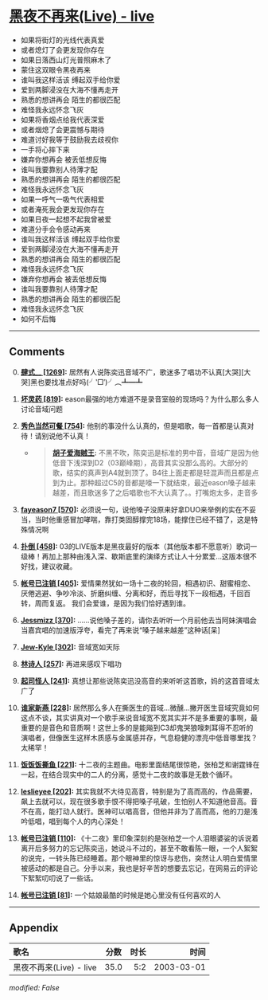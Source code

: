# [黑夜不再来(Live) - live](https://music.163.com/song?id=66899)

* 如果将街灯的光线代表真爱
* 或者熄灯了会更发现你存在
* 如果日落西山灯光普照麻木了
* 蒙住这双眼令黑夜再来
* 谁叫我这样活该 缚起双手给你爱
* 爱到两脚浸没在大海不懂再走开
* 熟悉的想讲再会 陌生的都很匹配
* 难怪我永远怀念飞灰
* 如果将香烟点给我代表深爱
* 或者烟熄了会更震憾与期待
* 难道讨好我等于鼓励我去歧视你
* 一手将心摔下来
* 嫌弃你想再会 被丢低想反悔
* 谁叫我要靠别人待薄才配
* 熟悉的想讲再会 陌生的都很匹配
* 难怪我永远怀念飞灰
* 如果一呼气一吸气代表相爱
* 或者淹死我会更发现你存在
* 如果日夜一起想不起我曾被爱
* 难道分手会令感动再来
* 谁叫我这样活该 缚起双手给你爱
* 爱到两脚浸没在大海不懂再走开
* 熟悉的想讲再会 陌生的都很匹配
* 难怪我永远怀念飞灰
* 嫌弃你想再会 被丢低想反悔
* 谁叫我要靠别人待薄才配
* 熟悉的想讲再会 陌生的都很匹配
* 难怪我永远怀念飞灰
* 如何不后悔


---

## Comments
0. **[肆式__ \[1269\]](https://music.163.com/#/user/home?id=34614912):** 居然有人说陈奕迅音域不广，歌迷多了唱功不认真[大哭][大哭]黑也要找准点好吗(╯‵□′)╯︵┻━┻

1. **[坏灵药 \[819\]](https://music.163.com/#/user/home?id=32652689):** eason最强的地方难道不是录音室般的现场吗？为什么那么多人讨论音域问题

2. **[秀色当然可餐 \[754\]](https://music.163.com/#/user/home?id=69926992):** 他别的事没什么认真的，但是唱歌，每一首都是认真对待！请别说他不认真！
	* > **[胡子爱海贼王](https://music.163.com/#/user/home?id=1300773):** 不黑不吹，陈奕迅是标准的男中音，音域广是因为他低音下浅深到D2（03巅峰期），高音其实没那么高的。大部分的歌，结实的真声到A4就到顶了。B4往上面走都是轻混声而且都是点到为止。那种超过C5的音都是嚎一下就结束，最近eason嗓子越来越差，而且歌迷多了之后唱歌也不大认真了。。打嘴炮太多，走音多

3. **[fayeason7 \[570\]](https://music.163.com/#/user/home?id=562933):** 必须说一句，说他嗓子没原来好拿DUO来举例的实在不妥当，当时他重感冒加哮喘，靠打类固醇撑完18场，能撑住已经不错了，这是特殊情况啊

4. **[扑倒 \[458\]](https://music.163.com/#/user/home?id=7390596):** 03的LIVE版本是黑夜最好的版本（其他版本都不愿意听）歌词一级棒！再加上那种由浅入深、歇斯底里的演绎方式让人十分累爱…这版本很不好找，建议收藏。

5. **[帐号已注销 \[405\]](https://music.163.com/#/user/home?id=87227759):** 爱情果然犹如一场十二夜的轮回，相遇初识、甜蜜相恋、厌倦逃避、争吵冷淡、折磨纠缠、分离和好，而后寻找下一段相遇，千回百转，周而复返。 我们会爱谁，是因为我们恰好遇到谁。

6. **[Jessmizz \[370\]](https://music.163.com/#/user/home?id=56563902):** ……说他嗓子差的，请你去听听一个月前他去当阿妹演唱会当嘉宾唱的加速版浮夸，看完了再来说“嗓子越来越差”这种话[呆]

7. **[Jew-Kyle \[302\]](https://music.163.com/#/user/home?id=31244447):** 音域宽如天际

8. **[林诗人 \[257\]](https://music.163.com/#/user/home?id=8915323):** 再进来感叹下唱功

9. **[起司怪人 \[241\]](https://music.163.com/#/user/home?id=19529244):** 真想让那些说陈奕迅没高音的来听听这首歌，妈的这首音域太广了

10. **[谁家新燕 \[228\]](https://music.163.com/#/user/home?id=86446350):** 居然那么多人在撕医生的音域…微醺…撇开医生音域究竟如何这点不谈，其实讲真对一个歌手来说音域宽不宽其实并不是多重要的事啊，最重要的是音色和音质啊！这世上多的是能飚到C3却鬼哭狼嚎刺耳得不忍听的演唱者，但像医生这样木质感与金属感并存，气息稳健的漂亮中低音哪里找？太稀罕！ 

11. **[饭饭饭撕鱼 \[221\]](https://music.163.com/#/user/home?id=82099069):** 十二夜的主题曲。电影里面结尾很惊艳，张柏芝和谢霆锋在一起，在结合现实中的二人的分离，感觉十二夜的故事是无数个循环。

12. **[leslieyee \[202\]](https://music.163.com/#/user/home?id=263145829):** 其实我就不大待见高音，特别是为了高而高的，作品需要，飙上去就可以，现在很多歌手恨不得把嗓子吼破，生怕别人不知道他音高。音不在高，能打动人就行。医神可以唱高音，但他并非为了高而高，他的刀是浅吟低唱，唱到每个人的内心深处！

13. **[帐号已注销 \[110\]](https://music.163.com/#/user/home?id=264531031):** 《十二夜》里印象深刻的是张柏芝一个人泪眼婆娑的诉说着离开后多努力的忘记陈奕迅，她说斗不过的，甚至不敢看陈一眼，一个人絮絮的说完，一转头陈已经睡着。那个眼神里的惊讶与悲伤，突然让人明白爱情里被感动的都是自己。分手以来，我也是好辛苦的想要去忘记，在网易云的评论下絮絮叨叨说了一些话。

14. **[帐号已注销 \[81\]](https://music.163.com/#/user/home?id=306609088):** 一个姑娘最酷的时候是她心里没有任何喜欢的人



---

## Appendix

|歌名|分数|时长|时间|
|:---|:---:|---:|---:|
|黑夜不再来(Live) - live|35.0|5:2|2003-03-01

*modified: False*